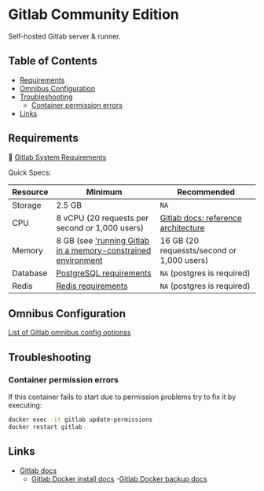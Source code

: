 # Gitlab Community Edition <!-- omit in toc -->

Self-hosted Gitlab server & runner.

## Table of Contents <!-- omit in toc -->

- [Requirements](#requirements)
- [Omnibus Configuration](#omnibus-configuration)
- [Troubleshooting](#troubleshooting)
  - [Container permission errors](#container-permission-errors)
- [Links](#links)

## Requirements

🔗 [Gitlab System Requirements](https://docs.gitlab.com/install/requirements/)

Quick Specs:

| Resource | Minimum                                                                                                                                | Recommended                                                                                            |
| -------- | -------------------------------------------------------------------------------------------------------------------------------------- | ------------------------------------------------------------------------------------------------------ |
| Storage  | 2.5 GB                                                                                                                                 | `NA`                                                                                                   |
| CPU      | 8 vCPU (20 requests per second *or* 1,000 users)                                                                                       | [Gitlab docs: reference architecture](https://docs.gitlab.com/administration/reference_architectures/) |
| Memory   | 8 GB (see ['running Gitlab in a memory-constrained environment](https://docs.gitlab.com/omnibus/settings/memory_constrained_envs.html) | 16 GB (20 requessts/second or 1,000 users)                                                             |
| Database | [PostgreSQL requirements](https://docs.gitlab.com/install/requirements/#postgresql)                                                    | `NA` (postgres is required)                                                                            |
| Redis    | [Redis requirements](https://docs.gitlab.com/install/requirements/#redis)                                                              | `NA` (postgres is required)                                                                            |

## Omnibus Configuration

[List of Gitlab omnibus config optionss](https://gitlab.com/gitlab-org/omnibus-gitlab/blob/master/README.md)

## Troubleshooting

### Container permission errors

If this container fails to start due to permission problems try to fix it by executing:

```bash
docker exec -it gitlab update-permissions
docker restart gitlab
```

## Links

- [Gitlab docs](https://docs.gitlab.com/)
  - [Gitlab Docker install docs](https://docs.gitlab.com/install/docker/)
    -[Gitlab Docker backup docs](https://docs.gitlab.com/install/docker/backup/)